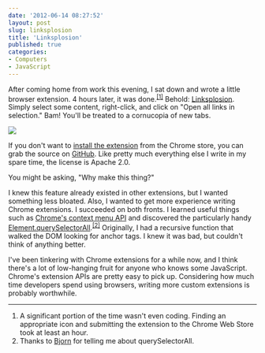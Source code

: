 ```yaml
---
date: '2012-06-14 08:27:52'
layout: post
slug: linksplosion
title: 'Linksplosion'
published: true
categories:
- Computers
- JavaScript
---
```


After coming home from work this evening, I sat down and wrote a little browser extension. 4 hours later, it was done.<sup>[\[1\]](#ref_1)</sup> Behold: [Linksplosion](https://chrome.google.com/webstore/detail/kobgjacjhaakkgpakjkocgoemmcgcjkj). Simply select some content, right-click, and click on "Open all links in selection." Bam! You'll be treated to a cornucopia of new tabs.

![](/images/linksplosion_screenshot.png)

If you don't want to [install the extension](https://chrome.google.com/webstore/detail/kobgjacjhaakkgpakjkocgoemmcgcjkj) from the Chrome store, you can grab the source on [GitHub](https://github.com/ggreer/linksplosion). Like pretty much everything else I write in my spare time, the license is Apache 2.0.

You might be asking, "Why make this thing?"

I knew this feature already existed in other extensions, but I wanted something less bloated. Also, I wanted to get more experience writing Chrome extensions. I succeeded on both fronts. I learned useful things such as [Chrome's context menu API](http://code.google.com/chrome/extensions/contextMenus.html) and discovered the particularly handy [Element.querySelectorAll](https://developer.mozilla.org/en/DOM/Element.querySelectorAll).<sup>[\[2\]](#ref_2)</sup> Originally, I had a recursive function that walked the DOM looking for anchor tags. I knew it was bad, but couldn't think of anything better.

I've been tinkering with Chrome extensions for a while now, and I think there's a lot of low-hanging fruit for anyone who knows some JavaScript. Chrome's extension APIs are pretty easy to pick up. Considering how much time developers spend using browsers, writing more custom extensions is probably worthwhile.

---
1. <span id="ref_1"></span>A significant portion of the time wasn't even coding. Finding an appropriate icon and submitting the extension to the Chrome Web Store took at least an hour.
2. <span id="ref_2"></span>Thanks to [Bjorn](http://bjorn.tipling.com/) for telling me about querySelectorAll.
